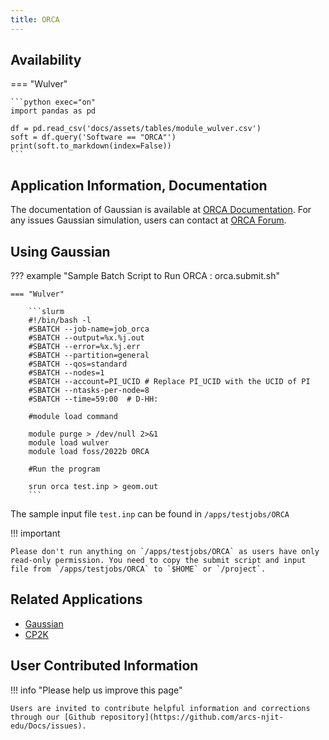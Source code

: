 ```yaml
---
title: ORCA
---
```


## Availability

=== "Wulver"

    ```python exec="on"
    import pandas as pd
    
    df = pd.read_csv('docs/assets/tables/module_wulver.csv')
    soft = df.query('Software == "ORCA"')
    print(soft.to_markdown(index=False))
    ```

## Application Information, Documentation
The documentation of Gaussian is available at [ORCA Documentation](https://www.orcasoftware.de/tutorials_orca/). For any issues Gaussian simulation, users can contact at [ORCA Forum](https://orcaforum.kofo.mpg.de/app.php/portal). 

## Using Gaussian
??? example "Sample Batch Script to Run ORCA : orca.submit.sh"
    
    === "Wulver"

        ```slurm
        #!/bin/bash -l
        #SBATCH --job-name=job_orca
        #SBATCH --output=%x.%j.out
        #SBATCH --error=%x.%j.err
        #SBATCH --partition=general
        #SBATCH --qos=standard
        #SBATCH --nodes=1
        #SBATCH --account=PI_UCID # Replace PI_UCID with the UCID of PI
        #SBATCH --ntasks-per-node=8
        #SBATCH --time=59:00  # D-HH:
        
        #module load command

        module purge > /dev/null 2>&1
        module load wulver
        module load foss/2022b ORCA
        
        #Run the program

        srun orca test.inp > geom.out
        ```

The sample input file `test.inp` can be found in `/apps/testjobs/ORCA`

!!! important
    
    Please don't run anything on `/apps/testjobs/ORCA` as users have only read-only permission. You need to copy the submit script and input file from `/apps/testjobs/ORCA` to `$HOME` or `/project`.

## Related Applications

* [Gaussian](gaussian.md)
* [CP2K](cp2k.md)

## User Contributed Information

!!! info "Please help us improve this page"

    Users are invited to contribute helpful information and corrections through our [Github repository](https://github.com/arcs-njit-edu/Docs/issues).



